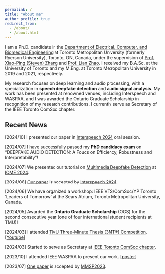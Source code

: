 ```yaml
---
permalink: /
title: "About me"
author_profile: true
redirect_from: 
  - /about/
  - /about.html
---
```


I am a Ph.D. candidate in the [Department of Electrical, Computer, and Biomedical Engineering](https://www.torontomu.ca/engineering-architectural-science/programs/graduate-programs/electrical-computer-engineering-graduate-programs/) at Toronto Metropolitan University (formerly Ryerson University), Toronto, ON, Canada, under the supervision of [Prof. Xiao-Ping (Steven) Zhang](https://sites.google.com/view/xiaopingzhang/home?authuser=0) and [Prof. Lian Zhao](https://www.ee.ryerson.ca/~lzhao/). I received my B.A.Sc. at the University of Toronto and my M.Eng. at Toronto Metropolitan University in 2019 and 2021, respectively.

My research focuses on deep learning and audio processing, with a specialization in **speech deepfake detection** and **audio signal analysis**. My work has been presented at renowned venues, including Interspeech and WASPAA, and I was awarded the Ontario Graduate Scholarship in recognition of my research contributions. I currently serve as Secretary of the IEEE Toronto ComSoc chapter.

## Recent News

[2024/10] I presented our paper in [Interspeech 2024](https://interspeech2024.org/) oral session.

[2024/07] I have successfully passed my **PhD candidacy exam** on “DEEPFAKE AUDIO DETECTION: A Foucs on Efficiency, Robustness and Interpretability”!

[2024/07] We presented our tutorial on [Multimedia Deepfake Detection](https://github.com/yzyouzhang/Awesome-Multimedia-Deepfake-Detection) at [ICME 2024](https://2024.ieeeicme.org/).

[2024/06] [Our paper](https://www.isca-archive.org/interspeech_2024/li24oa_interspeech.html) is accepted by [Interspeech 2024](https://interspeech2024.org/).

[2024/06] We have organized a workshop: IEEE VTS/ComSoc/YP Toronto ‘Leaders of Tomorrow’ at the Sears Atrium, Toronto Metropolitan University, Canada.

[2024/05] Awarded the **Ontario Graduate Scholarship** (OGS) for the second consecutive year (one of four international student recipients at TMU)!

[2024/03] I attended [TMU Three-Minute Thesis (3MT®) Competition](https://www.torontomu.ca/graduate/student-guide/student-engagement/three-minute-thesis/). [[Youtube](https://www.youtube.com/watch?v=NqQar0ZmpYg)]

[2024/03] Started to serve as Secretary at [IEEE Toronto ComSoc chapter](https://www.ieeetoronto.ca/chapters/communications/).

[2023/10] I attended IEEE WASPAA to present our work. [[poster](../files/poster.pdf)]

[2023/07] [One paper](https://ieeexplore.ieee.org/abstract/document/10337724) is accepted by [MMSP2023](https://attend.ieee.org/mmsp-2023/).
